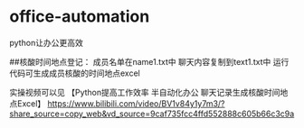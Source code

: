 # office-automation
python让办公更高效

##核酸时间地点登记：
成员名单在name1.txt中
聊天内容复制到text1.txt中
运行代码可生成成员核酸的时间地点excel

实操视频可以见 【Python提高工作效率 半自动化办公 聊天记录生成核酸时间地点Excel】 https://www.bilibili.com/video/BV1v84y1y7m3/?share_source=copy_web&vd_source=9caf735fcc4ffd552888c605b66c3c9a
